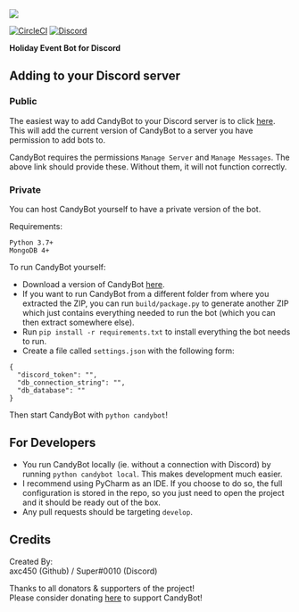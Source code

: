 <img src="https://i.imgur.com/MLNSv7V.png">

[![CircleCI](https://circleci.com/gh/axc450/candybot/tree/master.svg?style=svg)](https://circleci.com/gh/axc450/CandyBot/tree/master)
[![Discord](https://discordapp.com/api/guilds/302508083861520384/widget.png?style=shield)](https://discord.gg/4a6m5Kq)

**Holiday Event Bot for Discord**

## Adding to your Discord server

### Public

The easiest way to add CandyBot to your Discord server is to click [here](https://discordapp.com/api/oauth2/authorize?client_id=409047597572030484&permissions=8224&scope=bot). This will add the current version of CandyBot to a server you have permission to add bots to.

CandyBot requires the permissions `Manage Server` and `Manage Messages`. The above link should provide these. Without them, it will not function correctly.

### Private

You can host CandyBot yourself to have a private version of the bot. 

Requirements:
```
Python 3.7+
MongoDB 4+
```

To run CandyBot yourself:

- Download a version of CandyBot [here](https://github.com/axc450/CandyBot/releases).
- If you want to run CandyBot from a different folder from where you extracted the ZIP, you can run `build/package.py` to generate another ZIP which just contains everything needed to run the bot (which you can then extract somewhere else).
- Run `pip install -r requirements.txt` to install everything the bot needs to run.
- Create a file called `settings.json` with the following form:
```
{
  "discord_token": "",
  "db_connection_string": "",
  "db_database": ""
}
```
Then start CandyBot with `python candybot`!

## For Developers

- You run CandyBot locally (ie. without a connection with Discord) by running `python candybot local`. This makes development much easier.  
- I recommend using PyCharm as an IDE. If you choose to do so, the full configuration is stored in the repo, so you just need to open the project and it should be ready out of the box.
- Any pull requests should be targeting `develop`.


## Credits

Created By:  
axc450 (Github) / Super#0010 (Discord)

Thanks to all donators & supporters of the project!  
Please consider donating [here](https://www.paypal.com/cgi-bin/webscr?cmd=_s-xclick&hosted_button_id=4MA3ZWKYSYNB6) to support CandyBot!
